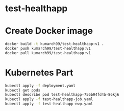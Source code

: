 # test-healthapp

# Create Docker image

```bash
docker build -t kumarch99/test-healthapp:v1 .
docker push kumarch99/test-healthapp:v1
docker pull kumarch99/test-healthapp:v1
```

# Kubernetes Part

```bash
kubectl apply -f deployment.yaml
kubectl get pods
kubectl describe pod test-healthapp-756b94fd4b-86kj6
kubectl apply -f test-healthapp-job.yaml
kubectl apply -f test-healthapp-nwp.yaml
```
